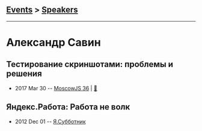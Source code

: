 ## [Events](../README.md) > [Speakers](../speakers.md)
---

# Александр Савин

## Тестирование скриншотами: проблемы и решения
- 2017 Mar 30 -- [MoscowJS 36](https://www.youtube.com/watch?v=tS6XHqRhpEQ&t=26m58s)  | [:notebook:](https://drive.google.com/open?id=0BzyxUcwres7NNTNORjlINU43RmM)  
## Яндекс.Работа: Работа не волк
- 2012 Dec 01 -- [Я.Субботник](https://events.yandex.ru/lib/talks/476/)    
